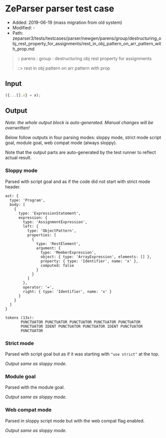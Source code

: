# ZeParser parser test case

- Added: 2019-06-19 (mass migration from old system)
- Modified: -
- Path: zeparser3/tests/testcases/parser/newgen/parens/group/destructuring_obj_rest_property_for_assignments/rest_in_obj_pattern_on_arr_pattern_with_prop.md

> :: parens : group : destructuring obj rest property for assignments
>
> ::> rest in obj pattern on arr pattern with prop

## Input

`````js
({...[].x} = x);
`````

## Output

_Note: the whole output block is auto-generated. Manual changes will be overwritten!_

Below follow outputs in four parsing modes: sloppy mode, strict mode script goal, module goal, web compat mode (always sloppy).

Note that the output parts are auto-generated by the test runner to reflect actual result.

### Sloppy mode

Parsed with script goal and as if the code did not start with strict mode header.

`````
ast: {
  type: 'Program',
  body: [
    {
      type: 'ExpressionStatement',
      expression: {
        type: 'AssignmentExpression',
        left: {
          type: 'ObjectPattern',
          properties: [
            {
              type: 'RestElement',
              argument: {
                type: 'MemberExpression',
                object: { type: 'ArrayExpression', elements: [] },
                property: { type: 'Identifier', name: 'x' },
                computed: false
              }
            }
          ]
        },
        operator: '=',
        right: { type: 'Identifier', name: 'x' }
      }
    }
  ]
}

tokens (13x):
       PUNCTUATOR PUNCTUATOR PUNCTUATOR PUNCTUATOR PUNCTUATOR
       PUNCTUATOR IDENT PUNCTUATOR PUNCTUATOR IDENT PUNCTUATOR
       PUNCTUATOR
`````

### Strict mode

Parsed with script goal but as if it was starting with `"use strict"` at the top.

_Output same as sloppy mode._

### Module goal

Parsed with the module goal.

_Output same as sloppy mode._

### Web compat mode

Parsed in sloppy script mode but with the web compat flag enabled.

_Output same as sloppy mode._
